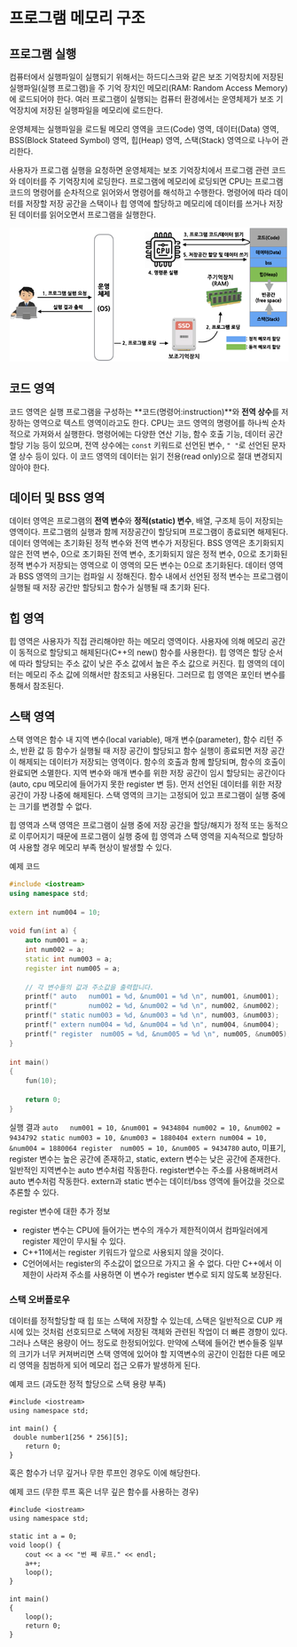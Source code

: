 # 프로그램 메모리 구조

## 프로그램 실행

컴퓨터에서 실행파일이 실행되기 위해서는 하드디스크와 같은 보조 기억장치에 저장된 실행파일(실행 프로그램)을 주 기억 장치인 메모리(RAM: Random Access Memory)에 로드되어야 한다.
여러 프로그램이 실행되는 컴퓨터 환경에서는 운영체제가 보조 기억장치에 저장된 실행파일을 메모리에 로드한다.

운영체제는 실행파일을 로드될 메모리 영역을 코드(Code) 영역, 데이터(Data) 영역, BSS(Block Stateed Symbol) 영역, 힙(Heap) 영역, 스택(Stack) 영역으로 나누어 관리한다.

사용자가 프로그램 실행을 요청하면 운영체제는 보조 기억장치에서 프로그램 관련 코드와 데이터를 주 기억장치에 로딩한다.
프로그램에 메모리에 로딩되면 CPU는 프로그램 코드의 명령어를 순차적으로 읽어와서 명령어를 해석하고 수행한다. 명령어에 따라 데이터를 저장할 저장 공간을 스택이나 힙 영역에 할당하고 메모리에 데이터를 쓰거나 저장된 데이터를 읽어오면서 프로그램을 실행한다.    

![ProgramMemory](./ProgramMemory.png)
 
## 코드 영역

코드 영역은 실행 프로그램을 구성하는 **코드(명령어:instruction)**와 **전역 상수**를 저장하는 영역으로 텍스트 영역이라고도 한다. 
CPU는 코드 영역의 명령어를 하나씩 순차적으로 가져와서 실행한다. 
명령어에는 다양한 연산 기능, 함수 호출 기능, 데이터 공간 할당 기능 등이 있으며, 전역 상수에는 ```const``` 키워드로 선언된 변수, ``" "``로 선언된 문자열 상수 등이 있다. 
이 코드 영역의 데이터는 읽기 전용(read only)으로 절대 변경되지 않아야 한다.

## 데이터 및 BSS 영역

데이터 영역은 프로그램의 **전역 변수**와 **정적(static) 변수**, 배열, 구조체 등이 저장되는 영역이다. 프로그램의 실행과 함께 저장공간이 할당되며 프로그램이 종료되면 해제된다.
데이터 영역에는 초기화된 정적 변수와 전역 변수가 저장된다.
BSS 영역은 초기화되지 않은 전역 변수, 0으로 초기화된 전역 변수, 초기화되지 않은 정적 변수, 0으로 초기화된 정젹 변수가 저장되는 영역으로 이 영역의 모든 변수는 0으로 초기화된다.
데이터 영역과 BSS 영역의 크기는 컴파일 시 정해진다.
함수 내에서 선언된 정적 변수는 프로그램이 실행될 때 저장 공간만 할당되고 함수가 실행될 때 초기화 된다. 

## 힙 영역

힙 영역은 사용자가 직접 관리해야만 하는 메모리 영역이다. 사용자에 의해 메모리 공간이 동적으로 할당되고 해제된다(C++의 new() 함수를 사용한다). 힙 영역은 할당 순서에 따라 할당되는 주소 값이 낮은 주소 값에서 높은 주소 값으로 커진다.
힙 영역의 데이터는 메모리 주소 값에 의해서만 참조되고 사용된다. 그러므로 힙 영역은 포인터 변수를 통해서 참조된다.




## 스택 영역 

스택 영역은 함수 내 지역 변수(local variable), 매개 변수(parameter), 함수 리턴 주소, 반환 값 등 
함수가 실행될 때 저장 공간이 할당되고 함수 실행이 종료되면 저장 공간이 해제되는 데이터가 저장되는 영역이다. 
함수의 호출과 함께 할당되며, 함수의 호출이 완료되면 소멸한다.
지역 변수와 매개 변수를 위한 저장 공간이 임시 할당되는 공간이다(auto, cpu 메모리에 들어가지 못한 register 변 등). 
먼저 선언된 데이터를 위한 저장 공간이 가장 나중에 해제된다.
스택 영역의 크기는 고정되어 있고 프로그램이 실행 중에는 크기를 변경할 수 없다. 

힙 영역과 스택 영역은 프로그램이 실행 중에 저장 공간을 할당/해지가 정적 또는 동적으로 이루어지기 때문에 프로그램이 실행 중에 힙 영역과 스택 영역을 지속적으로 할당하여 사용할 경우 메모리 부족 현상이 발생할 수 있다. 



예제 코드
```cpp
#include <iostream>
using namespace std;

extern int num004 = 10;

void fun(int a) {
    auto num001 = a;
    int num002 = a;
    static int num003 = a;
    register int num005 = a;

    // 각 변수들의 값과 주소값을 출력합니다.
    printf(" auto   num001 = %d, &num001 = %d \n", num001, &num001);
    printf("        num002 = %d, &num002 = %d \n", num002, &num002);
    printf(" static num003 = %d, &num003 = %d \n", num003, &num003);
    printf(" extern num004 = %d, &num004 = %d \n", num004, &num004);
    printf(" register  num005 = %d, &num005 = %d \n", num005, &num005);
}

int main()
{
    fun(10);

    return 0;
}
```
실행 결과
``
 auto   num001 = 10, &num001 = 9434804
        num002 = 10, &num002 = 9434792
 static num003 = 10, &num003 = 1880404
 extern num004 = 10, &num004 = 1880064
 register  num005 = 10, &num005 = 9434780
``
auto, 미표기, register 변수는 높은 공간에 존재하고, static, extern 변수는 낮은 공간에 존재한다.
일반적인 지역변수는 auto 변수처럼 작동한다. register변수는 주소를 사용해버려서 auto 변수처럼 작동한다.
extern과 static 변수는 데이터/bss 영역에 들어갔을 것으로 추론할 수 있다.

register 변수에 대한 추가 정보
* register 변수는 CPU에 들어가는 변수의 개수가 제한적이여서 컴파일러에게 register 제안이 무시될 수 있다.
* C++11에서는 register 키워드가 앞으로 사용되지 않을 것이다.
* C언어에서는 register의 주소값이 없으므로 가지고 올 수 없다. 다만 C++에서 이 제한이 사라져 주소를 사용하면 이 변수가 register 변수로 되지 않도록 보장된다.

### 스택 오버플로우

데이터를 정적할당할 때 힙 또는 스택에 저장할 수 있는데,
스택은 일반적으로 CUP 캐시에 있는 것처럼 선호되므로 스택에 저장된 객체와 관련된 작업이 더 빠른 경향이 있다.
그러나 스택은 용량이 어느 정도로 한정되어있다. 만약에 스택에 들어간 변수들중 일부의 크기가 너무 커져버리면
스택 영역에 있어야 할 지역변수의 공간이 인접한 다른 메모리 영역을 침범하게 되어 메모리 접근 오류가 발생하게 된다.

예제 코드 (과도한 정적 할당으로 스택 용량 부족)
```
#include <iostream>
using namespace std;

int main() {
 double number1[256 * 256][5];
	return 0;
}
```
혹은 함수가 너무 깊거나 무한 루프인 경우도 이에 해당한다.

예제 코드 (무한 루프 혹은 너무 깊은 함수를 사용하는 경우)
```
#include <iostream>
using namespace std;

static int a = 0;
void loop() {
    cout << a << "번 째 루프." << endl;
    a++;
    loop();
}

int main()
{
    loop();
    return 0;
}
```
